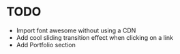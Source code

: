 # TODO
- Import font awesome without using a CDN
- Add cool sliding transition effect when clicking on a link
- Add Portfolio section
